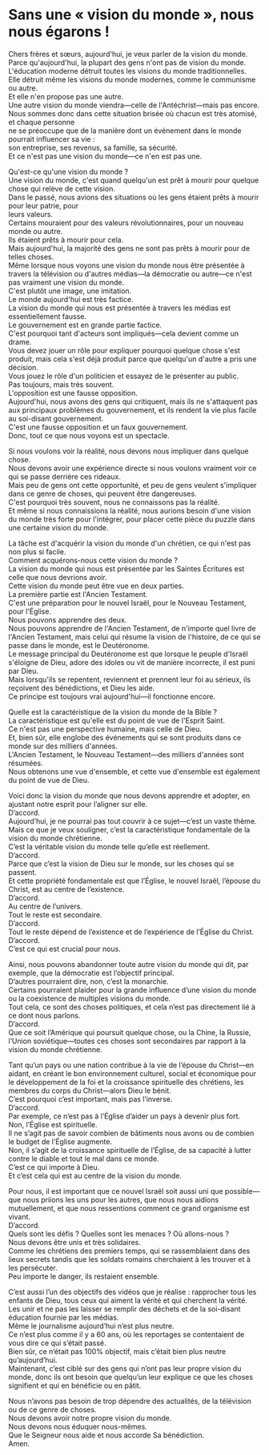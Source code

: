 # Sans une « vision du monde », nous nous égarons !  

Chers frères et sœurs, aujourd'hui, je veux parler de la vision du monde.  
Parce qu'aujourd'hui, la plupart des gens n'ont pas de vision du monde.  
L'éducation moderne détruit toutes les visions du monde traditionnelles.  
Elle détruit même les visions du monde modernes, comme le communisme ou autre.  
Et elle n'en propose pas une autre.  
Une autre vision du monde viendra—celle de l'Antéchrist—mais pas encore.  
Nous sommes donc dans cette situation brisée où chacun est très atomisé, et chaque personne  
ne se préoccupe que de la manière dont un événement dans le monde pourrait influencer sa vie :  
son entreprise, ses revenus, sa famille, sa sécurité.  
Et ce n'est pas une vision du monde—ce n'en est pas une.  

Qu'est-ce qu'une vision du monde ?  
Une vision du monde, c'est quand quelqu'un est prêt à mourir pour quelque chose qui relève de cette vision.  
Dans le passé, nous avions des situations où les gens étaient prêts à mourir pour leur patrie, pour  
leurs valeurs.  
Certains mouraient pour des valeurs révolutionnaires, pour un nouveau monde ou autre.  
Ils étaient prêts à mourir pour cela.  
Mais aujourd'hui, la majorité des gens ne sont pas prêts à mourir pour de telles choses.  
Même lorsque nous voyons une vision du monde nous être présentée à travers la télévision ou d'autres médias—la démocratie ou autre—ce n'est pas vraiment une vision du monde.  
C'est plutôt une image, une imitation.  
Le monde aujourd'hui est très factice.  
La vision du monde qui nous est présentée à travers les médias est essentiellement fausse.  
Le gouvernement est en grande partie factice.  
C'est pourquoi tant d'acteurs sont impliqués—cela devient comme un drame.  
Vous devez jouer un rôle pour expliquer pourquoi quelque chose s'est produit, mais cela s'est déjà produit parce que quelqu'un d'autre a pris une décision.  
Vous jouez le rôle d'un politicien et essayez de le présenter au public.  
Pas toujours, mais très souvent.  
L'opposition est une fausse opposition.  
Aujourd'hui, nous avons des gens qui critiquent, mais ils ne s'attaquent pas aux principaux problèmes du gouvernement, et ils rendent la vie plus facile au soi-disant gouvernement.  
C'est une fausse opposition et un faux gouvernement.  
Donc, tout ce que nous voyons est un spectacle.  

Si nous voulons voir la réalité, nous devons nous impliquer dans quelque chose.  
Nous devons avoir une expérience directe si nous voulons vraiment voir ce qui se passe derrière ces rideaux.  
Mais peu de gens ont cette opportunité, et peu de gens veulent s'impliquer dans ce genre de choses, qui peuvent être dangereuses.  
C'est pourquoi très souvent, nous ne connaissons pas la réalité.  
Et même si nous connaissions la réalité, nous aurions besoin d'une vision du monde très forte pour l'intégrer, pour placer cette pièce du puzzle dans une certaine vision du monde.  

La tâche est d'acquérir la vision du monde d'un chrétien, ce qui n'est pas non plus si facile.  
Comment acquérons-nous cette vision du monde ?  
La vision du monde qui nous est présentée par les Saintes Écritures est celle que nous devrions avoir.  
Cette vision du monde peut être vue en deux parties.  
La première partie est l'Ancien Testament.  
C'est une préparation pour le nouvel Israël, pour le Nouveau Testament, pour l'Église.  
Nous pouvons apprendre des deux.  
Nous pouvons apprendre de l'Ancien Testament, de n'importe quel livre de l'Ancien Testament, mais celui qui résume la vision de l'histoire, de ce qui se passe dans le monde, est le Deutéronome.  
Le message principal du Deutéronome est que lorsque le peuple d'Israël s'éloigne de Dieu, adore des idoles ou vit de manière incorrecte, il est puni par Dieu.  
Mais lorsqu'ils se repentent, reviennent et prennent leur foi au sérieux, ils reçoivent des bénédictions, et Dieu les aide.  
Ce principe est toujours vrai aujourd'hui—il fonctionne encore.  

Quelle est la caractéristique de la vision du monde de la Bible ?  
La caractéristique est qu'elle est du point de vue de l'Esprit Saint.  
Ce n'est pas une perspective humaine, mais celle de Dieu.  
Et, bien sûr, elle englobe des événements qui se sont produits dans ce monde sur des milliers d'années.  
L'Ancien Testament, le Nouveau Testament—des milliers d'années sont résumées.  
Nous obtenons une vue d'ensemble, et cette vue d'ensemble est également du point de vue de Dieu.

Voici donc la vision du monde que nous devons apprendre et adopter, en ajustant notre esprit pour l’aligner sur elle.  
D’accord.  
Aujourd’hui, je ne pourrai pas tout couvrir à ce sujet—c’est un vaste thème.  
Mais ce que je veux souligner, c’est la caractéristique fondamentale de la vision du monde chrétienne.  
C’est la véritable vision du monde telle qu’elle est réellement.  
D’accord.  
Parce que c’est la vision de Dieu sur le monde, sur les choses qui se passent.  
Et cette propriété fondamentale est que l’Église, le nouvel Israël, l’épouse du Christ, est au centre de l’existence.  
D’accord.  
Au centre de l’univers.  
Tout le reste est secondaire.  
D’accord.  
Tout le reste dépend de l’existence et de l’expérience de l’Église du Christ.  
D’accord.  
C’est ce qui est crucial pour nous.  

Ainsi, nous pouvons abandonner toute autre vision du monde qui dit, par exemple, que la démocratie est l’objectif principal.  
D’autres pourraient dire, non, c’est la monarchie.  
Certains pourraient plaider pour la grande influence d’une vision du monde ou la coexistence de multiples visions du monde.  
Tout cela, ce sont des choses politiques, et cela n’est pas directement lié à ce dont nous parlons.  
D’accord.  
Que ce soit l’Amérique qui poursuit quelque chose, ou la Chine, la Russie, l’Union soviétique—toutes ces choses sont secondaires par rapport à la vision du monde chrétienne.  

Tant qu’un pays ou une nation contribue à la vie de l’épouse du Christ—en aidant, en créant le bon environnement culturel, social et économique pour le développement de la foi et la croissance spirituelle des chrétiens, les membres du corps du Christ—alors Dieu le bénit.  
C’est pourquoi c’est important, mais pas l’inverse.  
D’accord.  
Par exemple, ce n’est pas à l’Église d’aider un pays à devenir plus fort.  
Non, l’Église est spirituelle.  
Il ne s’agit pas de savoir combien de bâtiments nous avons ou de combien le budget de l’Église augmente.  
Non, il s’agit de la croissance spirituelle de l’Église, de sa capacité à lutter contre le diable et tout le mal dans ce monde.  
C’est ce qui importe à Dieu.  
Et c’est cela qui est au centre de la vision du monde.  

Pour nous, il est important que ce nouvel Israël soit aussi uni que possible—que nous priions les uns pour les autres, que nous nous aidions mutuellement, et que nous ressentions comment ce grand organisme est vivant.  
D’accord.  
Quels sont les défis ? Quelles sont les menaces ? Où allons-nous ?  
Nous devons être unis et très solidaires.  
Comme les chrétiens des premiers temps, qui se rassemblaient dans des lieux secrets tandis que les soldats romains cherchaient à les trouver et à les persécuter.  
Peu importe le danger, ils restaient ensemble.  

C’est aussi l’un des objectifs des vidéos que je réalise : rapprocher tous les enfants de Dieu, tous ceux qui aiment la vérité et qui cherchent la vérité.  
Les unir et ne pas les laisser se remplir des déchets et de la soi-disant éducation fournie par les médias.  
Même le journalisme aujourd’hui n’est plus neutre.  
Ce n’est plus comme il y a 60 ans, où les reportages se contentaient de vous dire ce qui s’était passé.  
Bien sûr, ce n’était pas 100% objectif, mais c’était bien plus neutre qu’aujourd’hui.  
Maintenant, c’est ciblé sur des gens qui n’ont pas leur propre vision du monde, donc ils ont besoin que quelqu’un leur explique ce que les choses signifient et qui en bénéficie ou en pâtit.  

Nous n’avons pas besoin de trop dépendre des actualités, de la télévision ou de ce genre de choses.  
Nous devons avoir notre propre vision du monde.  
Nous devons nous éduquer nous-mêmes.  
Que le Seigneur nous aide et nous accorde Sa bénédiction.  
Amen.

